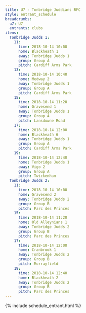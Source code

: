 ```yaml
---
title: U7 - Tonbridge Juddians RFC
style: entrant_schedule
breadcrumbs:
  u7: U7
  entrants: clubs
items:
  Tonbridge Judds 1:
    11:
      time: 2018-10-14 10:00
      home: Blackheath 1
      away: Tonbridge Judds 1
      group: Group A
      pitch: Cardiff Arms Park
    13:
      time: 2018-10-14 10:40
      home: Medway 2
      away: Tonbridge Judds 1
      group: Group A
      pitch: Cardiff Arms Park
    15:
      time: 2018-10-14 11:20
      home: Gravesend 1
      away: Tonbridge Judds 1
      group: Group A
      pitch: Lansdowne Road
    17:
      time: 2018-10-14 12:00
      home: Blackheath 6
      away: Tonbridge Judds 1
      group: Group A
      pitch: Cardiff Arms Park
    19:
      time: 2018-10-14 12:40
      home: Tonbridge Judds 1
      away: Vigo 2
      group: Group A
      pitch: Twickenham
  Tonbridge Judds 2:
    11:
      time: 2018-10-14 10:00
      home: Gravesend 2
      away: Tonbridge Judds 2
      group: Group B
      pitch: Parc des Princes
    15:
      time: 2018-10-14 11:20
      home: Old Alleynians 1
      away: Tonbridge Judds 2
      group: Group B
      pitch: Parc des Princes
    17:
      time: 2018-10-14 12:00
      home: Cranbrook 1
      away: Tonbridge Judds 2
      group: Group B
      pitch: Murrayfield
    19:
      time: 2018-10-14 12:40
      home: Blackheath 2
      away: Tonbridge Judds 2
      group: Group B
      pitch: Parc des Princes
---
```


{% include schedule_entrant.html %}
